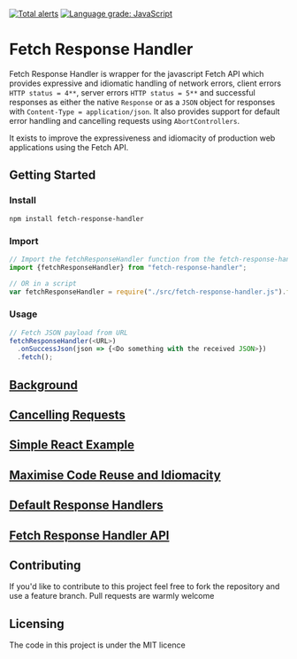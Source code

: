 [![Total alerts](https://img.shields.io/lgtm/alerts/g/simonemmott/k2-tools-fetch-response-handler.svg?logo=lgtm&logoWidth=18)](https://lgtm.com/projects/g/simonemmott/k2-tools-fetch-response-handler/alerts/)
[![Language grade: JavaScript](https://img.shields.io/lgtm/grade/javascript/g/simonemmott/k2-tools-fetch-response-handler.svg?logo=lgtm&logoWidth=18)](https://lgtm.com/projects/g/simonemmott/k2-tools-fetch-response-handler/context:javascript)

# Fetch Response Handler

Fetch Response Handler is  wrapper for the javascript Fetch API which provides expressive and idiomatic handling of network errors, client errors `HTTP status = 4**`, server errors `HTTP status = 5**` and successful responses as either the native `Response` or as a `JSON` object for responses with `Content-Type = application/json`.
It also provides support for default error handling and cancelling requests using `AbortControllers`.

It exists to improve the expressiveness and idiomacity of production web applications using the Fetch API. 

## Getting Started

### Install

```
npm install fetch-response-handler
```

### Import

```javascript
// Import the fetchResponseHandler function from the fetch-response-handler package in a module
import {fetchResponseHandler} from "fetch-response-handler";

// OR in a script
var fetchResponseHandler = require("./src/fetch-response-handler.js").fetchResponseHandler;
```

### Usage

```javascript
// Fetch JSON payload from URL
fetchResponseHandler(<URL>)
  .onSuccessJson(json => {<Do something with the received JSON>})
  .fetch();
```

## [Background](./docs/REQUIREMENT.md)

## [Cancelling Requests](./docs/CANCEL_REQUESTS.md)

## [Simple React Example](./docs/REACT_EXAMPLE.md)

## [Maximise Code Reuse and Idiomacity](./docs/API_CLIENT.md)

## [Default Response Handlers](./docs/DEFAULTS.md)

## [Fetch Response Handler API](./docs/API.md)

## Contributing

If you'd like to contribute to this project feel free to fork the repository and use a feature branch. Pull requests are warmly welcome

## Licensing

The code in this project is under the MIT licence



  







